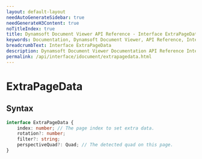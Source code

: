 ```yaml
---
layout: default-layout
needAutoGenerateSidebar: true
needGenerateH3Content: true
noTitleIndex: true
title: Dynamsoft Document Viewer API Reference - Interface ExtraPageData
keywords: Documentation, Dynamsoft Document Viewer, API Reference, Interface ExtraPageData
breadcrumbText: Interface ExtraPageData
description: Dynamsoft Document Viewer Documentation API Reference Interface ExtraPageData Page
permalink: /api/interface/idocument/extrapagedata.html
---
```


# ExtraPageData

## Syntax

```typescript
interface ExtraPageData {
    index: number; // The page index to set extra data.
    rotation?: number;
    filter?: string;
    perspectiveQuad?: Quad; // The detected quad on this page.
}
```